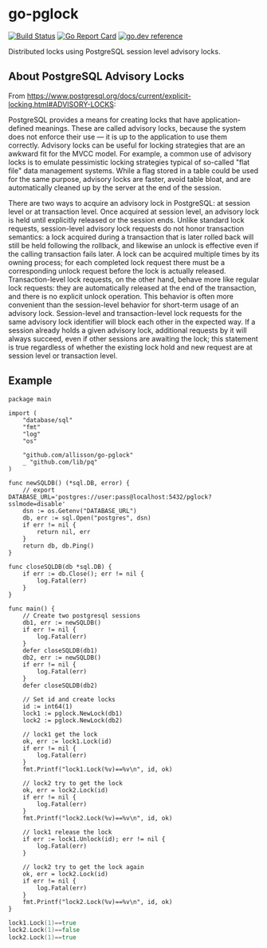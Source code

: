 # go-pglock
[![Build Status](https://github.com/allisson/go-pglock/workflows/tests/badge.svg)](https://github.com/allisson/go-pglock/actions)
[![Go Report Card](https://goreportcard.com/badge/github.com/allisson/go-pglock)](https://goreportcard.com/report/github.com/allisson/go-pglock)
[![go.dev reference](https://img.shields.io/badge/go.dev-reference-007d9c?logo=go&logoColor=white&style=flat-square)](https://pkg.go.dev/github.com/allisson/go-pglock)

Distributed locks using PostgreSQL session level advisory locks.

## About PostgreSQL Advisory Locks

From https://www.postgresql.org/docs/current/explicit-locking.html#ADVISORY-LOCKS:

PostgreSQL provides a means for creating locks that have application-defined meanings. These are called advisory locks, because the system does not enforce their use — it is up to the application to use them correctly. Advisory locks can be useful for locking strategies that are an awkward fit for the MVCC model. For example, a common use of advisory locks is to emulate pessimistic locking strategies typical of so-called "flat file" data management systems. While a flag stored in a table could be used for the same purpose, advisory locks are faster, avoid table bloat, and are automatically cleaned up by the server at the end of the session.

There are two ways to acquire an advisory lock in PostgreSQL: at session level or at transaction level. Once acquired at session level, an advisory lock is held until explicitly released or the session ends. Unlike standard lock requests, session-level advisory lock requests do not honor transaction semantics: a lock acquired during a transaction that is later rolled back will still be held following the rollback, and likewise an unlock is effective even if the calling transaction fails later. A lock can be acquired multiple times by its owning process; for each completed lock request there must be a corresponding unlock request before the lock is actually released. Transaction-level lock requests, on the other hand, behave more like regular lock requests: they are automatically released at the end of the transaction, and there is no explicit unlock operation. This behavior is often more convenient than the session-level behavior for short-term usage of an advisory lock. Session-level and transaction-level lock requests for the same advisory lock identifier will block each other in the expected way. If a session already holds a given advisory lock, additional requests by it will always succeed, even if other sessions are awaiting the lock; this statement is true regardless of whether the existing lock hold and new request are at session level or transaction level.

## Example

```golang
package main

import (
	"database/sql"
	"fmt"
	"log"
	"os"

	"github.com/allisson/go-pglock"
	_ "github.com/lib/pq"
)

func newSQLDB() (*sql.DB, error) {
	// export DATABASE_URL='postgres://user:pass@localhost:5432/pglock?sslmode=disable'
	dsn := os.Getenv("DATABASE_URL")
	db, err := sql.Open("postgres", dsn)
	if err != nil {
		return nil, err
	}
	return db, db.Ping()
}

func closeSQLDB(db *sql.DB) {
	if err := db.Close(); err != nil {
		log.Fatal(err)
	}
}

func main() {
	// Create two postgresql sessions
	db1, err := newSQLDB()
	if err != nil {
		log.Fatal(err)
	}
	defer closeSQLDB(db1)
	db2, err := newSQLDB()
	if err != nil {
		log.Fatal(err)
	}
	defer closeSQLDB(db2)

	// Set id and create locks
	id := int64(1)
	lock1 := pglock.NewLock(db1)
	lock2 := pglock.NewLock(db2)

	// lock1 get the lock
	ok, err := lock1.Lock(id)
	if err != nil {
		log.Fatal(err)
	}
	fmt.Printf("lock1.Lock(%v)==%v\n", id, ok)

	// lock2 try to get the lock
	ok, err = lock2.Lock(id)
	if err != nil {
		log.Fatal(err)
	}
	fmt.Printf("lock2.Lock(%v)==%v\n", id, ok)

	// lock1 release the lock
	if err := lock1.Unlock(id); err != nil {
		log.Fatal(err)
	}

	// lock2 try to get the lock again
	ok, err = lock2.Lock(id)
	if err != nil {
		log.Fatal(err)
	}
	fmt.Printf("lock2.Lock(%v)==%v\n", id, ok)
}
```

```go run main.go
lock1.Lock(1)==true
lock2.Lock(1)==false
lock2.Lock(1)==true
```

